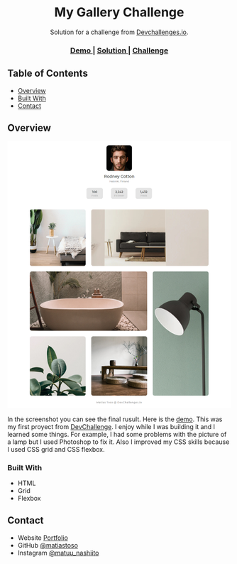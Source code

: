 <!-- Please update value in the {}  -->

<h1 align="center">My Gallery Challenge</h1>

<div align="center">
   Solution for a challenge from  <a href="http://devchallenges.io" target="_blank">Devchallenges.io</a>.
</div>

<div align="center">
  <h3>
    <a href="https://responsive-gallery-layout.netlify.app/">
      Demo
    </a>
    <span> | </span>
    <a href="https://devchallenges.io/solutions/q7mbQkXspuswmpNPbmgS">
      Solution
    </a>
    <span> | </span>
    <a href="https://devchallenges.io/challenges/gcbWLxG6wdennelX7b8I">
      Challenge
    </a>
  </h3>
</div>

<!-- TABLE OF CONTENTS -->

## Table of Contents

- [Overview](#overview)
- [Built With](#built-with)
- [Contact](#contact)

<!-- OVERVIEW -->

## Overview

![screenshot](images/screencapture-responsive-gallery-layout-netlify-app-2020-12-12-22_29_21.jpg)

In the screenshot you can see the final rusult. Here is the [demo](https://devchallenges.io/solutions/q7mbQkXspuswmpNPbmgS). This was my first proyect from [DevChallenge](https://devchallenges.io/). I enjoy while I was building it and I learned some things. For example, I had some problems with the picture of a lamp but I used Photoshop to fix it. Also I improved my CSS skills because I used CSS grid and CSS flexbox.

### Built With

<!-- This section should list any major frameworks that you built your project using. Here are a few examples.-->

- HTML
- Grid
- Flexbox

## Contact

- Website [Portfolio](https://matiastoso.github.io/)
- GitHub [@matiastoso](https://github.com/matiastoso/)
- Instagram [@matuu_nashiito](https://www.instagram.com/matuu_tosoo/)
